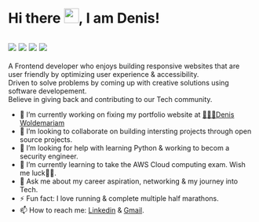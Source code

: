 # Hi there <img src="https://raw.githubusercontent.com/MartinHeinz/MartinHeinz/master/wave.gif" width="30px" Hieght="30px" >, I am Denis!
## <img src="https://img.shields.io/github/stars/damewold?style=social"> <img src="https://img.shields.io/github/followers/damewold?style=social"> <img src="https://img.shields.io/twitter/follow/wolde_ai?style=social" > <img src="https://img.shields.io/youtube/channel/views/UCVAIuS-dU9TWYxiR2CIFd2A?style=social" >

A Frontend developer who enjoys building responsive websites that are user friendly by optimizing user experience & accessibility.<br/>
Driven to solve problems by coming up with creative solutions using software developement.<br/>
Believe in giving back and contributing to our Tech community.

- 🔭 I’m currently working on fixing my portfolio website at [👨🏾‍💻Denis Woldemariam](https://wolde.dev/#/)
- 👯 I’m looking to collaborate on building intersting projects through open source projects.
- 🤔 I’m looking for help with learning Python & working to becom a security engineer.
- 🌱 I’m currently learning to take the AWS Cloud computing exam. Wish me luck🤞🏾.
- 💬 Ask me about my career aspiration, networking & my journey into Tech.
- ⚡ Fun fact: I love running & complete multiple half marathons.
- 📫 How to reach me: [Linkedin](https://www.linkedin.com/in/denis-woldemariam/) & <a href="https://mail.google.com/mail/u/0/?fs=1&tf=cm&source=mailto&to=damewold@gmail.com" target="_blank">Gmail</a>.





<!--
**damewold/damewold** is a ✨ _special_ ✨ repository because its `README.md` (this file) appears on your GitHub profile.

Here are some ideas to get you started:

- 🔭 I’m currently working on ...
- 🌱 I’m currently learning ...
- 👯 I’m looking to collaborate on ...
- 🤔 I’m looking for help with ...
- 💬 Ask me about ...
- 📫 How to reach me: ...
- 😄 Pronouns: ...
- ⚡ Fun fact: ...
-->
